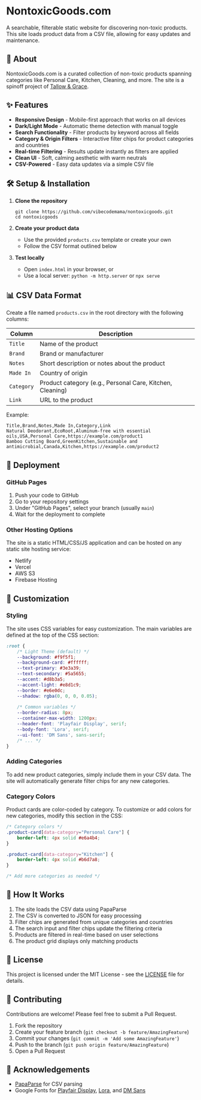 # NontoxicGoods.com

A searchable, filterable static website for discovering non-toxic products. This site loads product data from a CSV file, allowing for easy updates and maintenance.

## 🌿 About

NontoxicGoods.com is a curated collection of non-toxic products spanning categories like Personal Care, Kitchen, Cleaning, and more. The site is a spinoff project of [Tallow & Grace](https://www.tallowandgrace.com/).

## ✨ Features

- **Responsive Design** - Mobile-first approach that works on all devices
- **Dark/Light Mode** - Automatic theme detection with manual toggle
- **Search Functionality** - Filter products by keyword across all fields
- **Category & Origin Filters** - Interactive filter chips for product categories and countries
- **Real-time Filtering** - Results update instantly as filters are applied
- **Clean UI** - Soft, calming aesthetic with warm neutrals
- **CSV-Powered** - Easy data updates via a simple CSV file

## 🛠️ Setup & Installation

1. **Clone the repository**
   ```
   git clone https://github.com/vibecodemama/nontoxicgoods.git
   cd nontoxicgoods
   ```

2. **Create your product data**
   - Use the provided `products.csv` template or create your own
   - Follow the CSV format outlined below

3. **Test locally**
   - Open `index.html` in your browser, or
   - Use a local server: `python -m http.server` or `npx serve`

## 📊 CSV Data Format

Create a file named `products.csv` in the root directory with the following columns:

| Column | Description |
|--------|-------------|
| `Title` | Name of the product |
| `Brand` | Brand or manufacturer |
| `Notes` | Short description or notes about the product |
| `Made In` | Country of origin |
| `Category` | Product category (e.g., Personal Care, Kitchen, Cleaning) |
| `Link` | URL to the product |

Example:
```csv
Title,Brand,Notes,Made In,Category,Link
Natural Deodorant,EcoRoot,Aluminum-free with essential oils,USA,Personal Care,https://example.com/product1
Bamboo Cutting Board,GreenKitchen,Sustainable and antimicrobial,Canada,Kitchen,https://example.com/product2
```

## 🚀 Deployment

### GitHub Pages

1. Push your code to GitHub
2. Go to your repository settings
3. Under "GitHub Pages", select your branch (usually `main`)
4. Wait for the deployment to complete

### Other Hosting Options

The site is a static HTML/CSS/JS application and can be hosted on any static site hosting service:

- Netlify
- Vercel
- AWS S3
- Firebase Hosting

## 🎨 Customization

### Styling

The site uses CSS variables for easy customization. The main variables are defined at the top of the CSS section:

```css
:root {
    /* Light Theme (default) */
    --background: #f9f5f1;
    --background-card: #ffffff;
    --text-primary: #3e3a39;
    --text-secondary: #5a5655;
    --accent: #d8b3a5;
    --accent-light: #e8d1c9;
    --border: #e6e0dc;
    --shadow: rgba(0, 0, 0, 0.05);
    
    /* Common variables */
    --border-radius: 8px;
    --container-max-width: 1200px;
    --header-font: 'Playfair Display', serif;
    --body-font: 'Lora', serif;
    --ui-font: 'DM Sans', sans-serif;
    /* ... */
}
```

### Adding Categories

To add new product categories, simply include them in your CSV data. The site will automatically generate filter chips for any new categories.

### Category Colors

Product cards are color-coded by category. To customize or add colors for new categories, modify this section in the CSS:

```css
/* Category colors */
.product-card[data-category="Personal Care"] {
    border-left: 4px solid #e6a4b4;
}

.product-card[data-category="Kitchen"] {
    border-left: 4px solid #b6d7a8;
}

/* Add more categories as needed */
```

## 🧠 How It Works

1. The site loads the CSV data using PapaParse
2. The CSV is converted to JSON for easy processing
3. Filter chips are generated from unique categories and countries
4. The search input and filter chips update the filtering criteria
5. Products are filtered in real-time based on user selections
6. The product grid displays only matching products

## 📝 License

This project is licensed under the MIT License - see the [LICENSE](LICENSE) file for details.

## 🤝 Contributing

Contributions are welcome! Please feel free to submit a Pull Request.

1. Fork the repository
2. Create your feature branch (`git checkout -b feature/AmazingFeature`)
3. Commit your changes (`git commit -m 'Add some AmazingFeature'`)
4. Push to the branch (`git push origin feature/AmazingFeature`)
5. Open a Pull Request

## 🙏 Acknowledgements

- [PapaParse](https://www.papaparse.com/) for CSV parsing
- Google Fonts for [Playfair Display](https://fonts.google.com/specimen/Playfair+Display), [Lora](https://fonts.google.com/specimen/Lora), and [DM Sans](https://fonts.google.com/specimen/DM+Sans)
